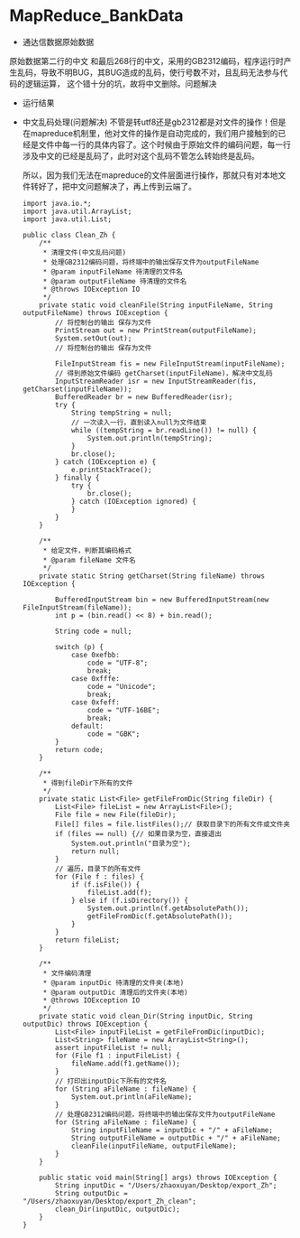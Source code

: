 # MapReduce_BankData

- 通达信数据原始数据





原始数据第二行的中文 和最后268行的中文，采用的GB2312编码，程序运行时产生乱码，导致不明BUG，其BUG造成的乱码，使行号数不对，且乱码无法参与代码的逻辑运算， 这个错十分的坑，故将中文删除。问题解决

- 运行结果
  
- 中文乱码处理(问题解决)
  	不管是转utf8还是gb2312都是对文件的操作！但是在mapreduce机制里，他对文件的操作是自动完成的，我们用户接触到的已经是文件中每一行的具体内容了。这个时候由于原始文件的编码问题，每一行涉及中文的已经是乱码了，此时对这个乱码不管怎么转始终是乱码。
  
  所以，因为我们无法在mapreduce的文件层面进行操作，那就只有对本地文件转好了，把中文问题解决了，再上传到云端了。
  
      import java.io.*;
      import java.util.ArrayList;
      import java.util.List;
      
      public class Clean_Zh {
          /**
           * 清理文件(中文乱码问题)
           * 处理GB2312编码问题，将终端中的输出保存文件为outputFileName
           * @param inputFileName 待清理的文件名
           * @param outputFileName 待清理的文件名
           * @throws IOException IO
           */
          private static void cleanFile(String inputFileName, String outputFileName) throws IOException {
              // 将控制台的输出 保存为文件
              PrintStream out = new PrintStream(outputFileName);
              System.setOut(out);
              // 将控制台的输出 保存为文件
      
              FileInputStream fis = new FileInputStream(inputFileName);
              // 得到原始文件编码 getCharset(inputFileName)，解决中文乱码
              InputStreamReader isr = new InputStreamReader(fis, getCharset(inputFileName));
              BufferedReader br = new BufferedReader(isr);
              try {
                  String tempString = null;
                  // 一次读入一行，直到读入null为文件结束
                  while ((tempString = br.readLine()) != null) {
                      System.out.println(tempString);
                  }
                  br.close();
              } catch (IOException e) {
                  e.printStackTrace();
              } finally {
                  try {
                      br.close();
                  } catch (IOException ignored) {
                  }
              }
          }
      
          /**
           * 给定文件，判断其编码格式
           * @param fileName 文件名
           */
          private static String getCharset(String fileName) throws IOException {
      
              BufferedInputStream bin = new BufferedInputStream(new FileInputStream(fileName));
              int p = (bin.read() << 8) + bin.read();
      
              String code = null;
      
              switch (p) {
                  case 0xefbb:
                      code = "UTF-8";
                      break;
                  case 0xfffe:
                      code = "Unicode";
                      break;
                  case 0xfeff:
                      code = "UTF-16BE";
                      break;
                  default:
                      code = "GBK";
              }
              return code;
          }
      
          /**
           * 得到fileDir下所有的文件
           */
          private static List<File> getFileFromDic(String fileDir) {
              List<File> fileList = new ArrayList<File>();
              File file = new File(fileDir);
              File[] files = file.listFiles();// 获取目录下的所有文件或文件夹
              if (files == null) {// 如果目录为空，直接退出
                  System.out.println("目录为空");
                  return null;
              }
              // 遍历，目录下的所有文件
              for (File f : files) {
                  if (f.isFile()) {
                      fileList.add(f);
                  } else if (f.isDirectory()) {
                      System.out.println(f.getAbsolutePath());
                      getFileFromDic(f.getAbsolutePath());
                  }
              }
              return fileList;
          }
      
          /**
           * 文件编码清理
           * @param inputDic 待清理的文件夹(本地)
           * @param outputDic 清理后的文件夹(本地)
           * @throws IOException IO
           */
          private static void clean_Dir(String inputDic, String outputDic) throws IOException {
              List<File> inputFileList = getFileFromDic(inputDic);
              List<String> fileName = new ArrayList<String>();
              assert inputFileList != null;
              for (File f1 : inputFileList) {
                  fileName.add(f1.getName());
              }
              // 打印出inputDic下所有的文件名
              for (String aFileName : fileName) {
                  System.out.println(aFileName);
              }
              // 处理GB2312编码问题，将终端中的输出保存文件为outputFileName
              for (String aFileName : fileName) {
                  String inputFileName = inputDic + "/" + aFileName;
                  String outputFileName = outputDic + "/" + aFileName;
                  cleanFile(inputFileName, outputFileName);
              }
          }
      
          public static void main(String[] args) throws IOException {
              String inputDic = "/Users/zhaoxuyan/Desktop/export_Zh";
              String outputDic = "/Users/zhaoxuyan/Desktop/export_Zh_clean";
              clean_Dir(inputDic, outputDic);
          }
      }

